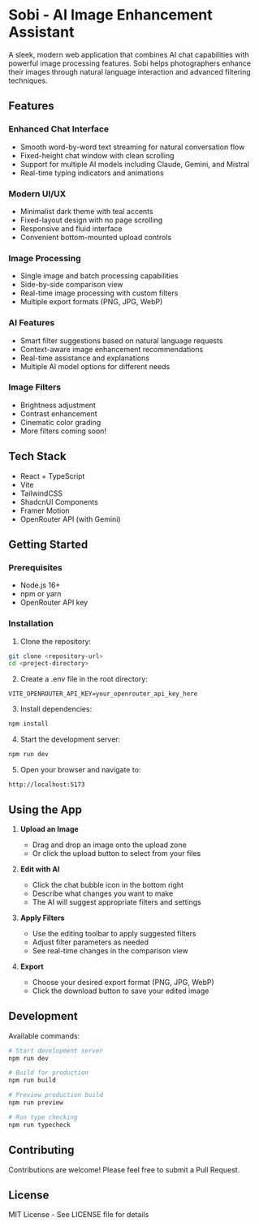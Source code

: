 # Sobi - AI Image Enhancement Assistant

A sleek, modern web application that combines AI chat capabilities with powerful image processing features. Sobi helps photographers enhance their images through natural language interaction and advanced filtering techniques.

## Features

### Enhanced Chat Interface
- Smooth word-by-word text streaming for natural conversation flow
- Fixed-height chat window with clean scrolling
- Support for multiple AI models including Claude, Gemini, and Mistral
- Real-time typing indicators and animations

### Modern UI/UX
- Minimalist dark theme with teal accents
- Fixed-layout design with no page scrolling
- Responsive and fluid interface
- Convenient bottom-mounted upload controls

### Image Processing
- Single image and batch processing capabilities
- Side-by-side comparison view
- Real-time image processing with custom filters
- Multiple export formats (PNG, JPG, WebP)

### AI Features
- Smart filter suggestions based on natural language requests
- Context-aware image enhancement recommendations
- Real-time assistance and explanations
- Multiple AI model options for different needs

### Image Filters
- Brightness adjustment
- Contrast enhancement
- Cinematic color grading
- More filters coming soon!

## Tech Stack

- React + TypeScript
- Vite
- TailwindCSS
- ShadcnUI Components
- Framer Motion
- OpenRouter API (with Gemini)

## Getting Started

### Prerequisites

- Node.js 16+
- npm or yarn
- OpenRouter API key

### Installation

1. Clone the repository:
```bash
git clone <repository-url>
cd <project-directory>
```

2. Create a .env file in the root directory:
```env
VITE_OPENROUTER_API_KEY=your_openrouter_api_key_here
```

3. Install dependencies:
```bash
npm install
```

4. Start the development server:
```bash
npm run dev
```

5. Open your browser and navigate to:
```
http://localhost:5173
```

## Using the App

1. **Upload an Image**
   - Drag and drop an image onto the upload zone
   - Or click the upload button to select from your files

2. **Edit with AI**
   - Click the chat bubble icon in the bottom right
   - Describe what changes you want to make
   - The AI will suggest appropriate filters and settings

3. **Apply Filters**
   - Use the editing toolbar to apply suggested filters
   - Adjust filter parameters as needed
   - See real-time changes in the comparison view

4. **Export**
   - Choose your desired export format (PNG, JPG, WebP)
   - Click the download button to save your edited image

## Development

Available commands:

```bash
# Start development server
npm run dev

# Build for production
npm run build

# Preview production build
npm run preview

# Run type checking
npm run typecheck
```

## Contributing

Contributions are welcome! Please feel free to submit a Pull Request.

## License

MIT License - See LICENSE file for details
